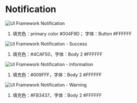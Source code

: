 # Notification

![UI Framework Notification](..imgs/ns_ui_framework/feedback/Notification.png)

1. 填充色：primary color #004F9D； 字体：Button #FFFFFF

![UI Framework Notification - Success](..imgs/ns_ui_framework/feedback/Notification-Success.png)

1. 填充色：#4CAF50，字体：Body 2 #FFFFFF

![UI Framework Notification - Information](..imgs/ns_ui_framework/feedback/Notification-Information.png)

1. 填充色：#009FFF，字体：Body 2 #FFFFFF

![UI Framework Notification - Warning](..imgs/ns_ui_framework/feedback/Notification-Warning.png)

1. 填充色：#FB3437，字体：Body 2 #FFFFFF
